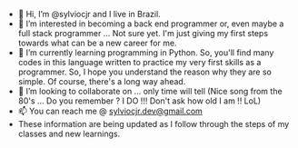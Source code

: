 - 👋 Hi, I’m @sylviocjr and I live in Brazil. 
- 👀 I’m interested in becoming a back end programmer or, even maybe a full stack programmer ... Not sure yet. I'm just giving my first steps towards what can be a new career for me.
- 🌱 I’m currently learning programming in Python. So, you'll find many codes in this language written to practice my very first skills as a programmer. So, I hope you understand the reason why they are so simple. Of course, there's a long way ahead. 
- 💞️ I’m looking to collaborate on ... only time will tell (Nice song from the 80's ... Do you remember ? I DO !!! Don't ask how old I am !! LoL)
- 📫 You can reach me @ sylviocjr.dev@gmail.com
- These information are being updated as I follow through the steps of my classes and new learnings.
<!---
sylviocjr/sylviocjr is a ✨ special ✨ repository because its `README.md` (this file) appears on your GitHub profile.
You can click the Preview link to take a look at your changes.
--->
